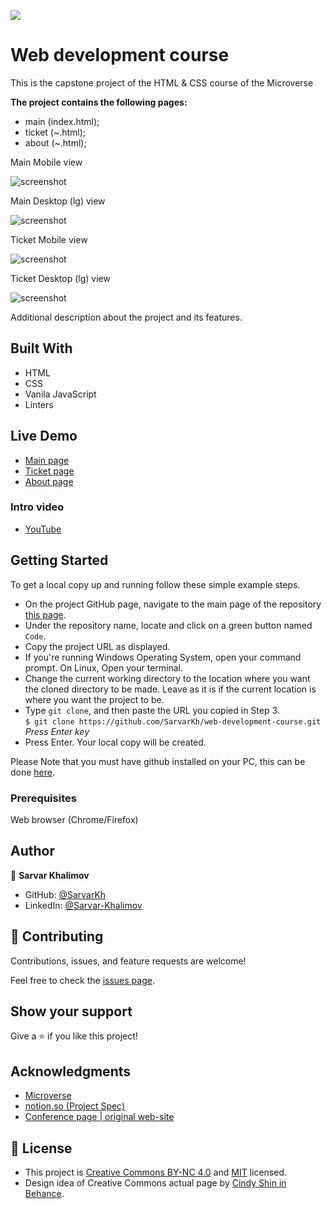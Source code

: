 
![](https://img.shields.io/badge/Microverse-blueviolet)

# Web development course 
This is the capstone project of the HTML & CSS course of the Microverse

**The project contains the following pages:**
- main (index.html);
- ticket (~.html);
- about (~.html);

Main Mobile view

![screenshot](assets/sreenshots/main_sm.png?raw=true)


Main Desktop (lg) view

![screenshot](assets/sreenshots/main_lg.png?raw=true)

Ticket Mobile view

![screenshot](assets/sreenshots/ticket_sm.png?raw=true)


Ticket Desktop (lg) view

![screenshot](assets/sreenshots/ticket_lg.png?raw=true)

Additional description about the project and its features.

## Built With
- HTML
- CSS
- Vanila JavaScript
- Linters

## Live Demo
 - [Main page](https://htmlpreview.github.io/?https://github.com/SarvarKh/web-development-course/blob/capstone-branch/src/html/index.html)
 - [Ticket page](https://htmlpreview.github.io/?https://github.com/SarvarKh/web-development-course/blob/capstone-branch/src/html/ticket.html)
 - [About page](https://htmlpreview.github.io/?https://github.com/SarvarKh/web-development-course/blob/capstone-branch/src/html/about.html)

### Intro video
- [YouTube](https://youtu.be/WM5HU8yONMs)

## Getting Started

To get a local copy up and running follow these simple example steps.

- On the project GitHub page, navigate to the main page of the repository [this page](https://github.com/SarvarKh/web-development-course/tree/capstone-branch).
- Under the repository name, locate and click on a green button named `Code`.
- Copy the project URL as displayed.
- If you're running Windows Operating System, open your command prompt. On Linux, Open your terminal.
- Change the current working directory to the location where you want the cloned directory to be made. Leave as it is if the current location is where you want the project to be.
- Type `git clone`, and then paste the URL you copied in Step 3.<br>
  `$ git clone https://github.com/SarvarKh/web-development-course.git` <em>Press Enter key</em><br>
- Press Enter. Your local copy will be created.

Please Note that you must have github installed on your PC, this can be done [here](https://gist.github.com/derhuerst/1b15ff4652a867391f03).


### Prerequisites

Web browser (Chrome/Firefox)


## Author

👤 **Sarvar Khalimov**

- GitHub: [@SarvarKh](https://github.com/SarvarKh)
- LinkedIn: [@Sarvar-Khalimov](https://www.linkedin.com/in/sarvar-khalimov/)


## 🤝 Contributing

Contributions, issues, and feature requests are welcome!

Feel free to check the [issues page](https://github.com/SarvarKh/web-development-course/issues).

## Show your support

Give a ⭐️ if you like this project!

## Acknowledgments

- [Microverse](https://.microverse.org/)
- [notion.so (Project Spec)](https://www.notion.so/HTML-CSS-capstone-project-Conference-page-ed3efca4b9824484a9df7f9f24067ff7)
- [Conference page | original web-site](https://www.behance.net/gallery/29845175/CC-Global-Summit-2015)

## 📝 License

- This project is [Creative Commons BY-NC 4.0](https://creativecommons.org/licenses/by-nc/4.0/) and [MIT](lic.url) licensed.
- Design idea of Creative Commons actual page by [Cindy Shin in Behance](https://www.behance.net/adagio07).

